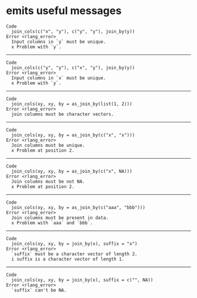 # emits useful messages

    Code
      join_cols(c("x", "y"), c("y", "y"), join_by(y))
    Error <rlang_error>
      Input columns in `y` must be unique.
      x Problem with `y`.

---

    Code
      join_cols(c("y", "y"), c("x", "y"), join_by(y))
    Error <rlang_error>
      Input columns in `x` must be unique.
      x Problem with `y`.

---

    Code
      join_cols(xy, xy, by = as_join_by(list(1, 2)))
    Error <rlang_error>
      join columns must be character vectors.

---

    Code
      join_cols(xy, xy, by = as_join_by(c("x", "x")))
    Error <rlang_error>
      Join columns must be unique.
      x Problem at position 2.

---

    Code
      join_cols(xy, xy, by = as_join_by(c("x", NA)))
    Error <rlang_error>
      Join columns must be not NA.
      x Problem at position 2.

---

    Code
      join_cols(xy, xy, by = as_join_by(c("aaa", "bbb")))
    Error <rlang_error>
      Join columns must be present in data.
      x Problem with `aaa` and `bbb`.

---

    Code
      join_cols(xy, xy, by = join_by(x), suffix = "x")
    Error <rlang_error>
      `suffix` must be a character vector of length 2.
      i suffix is a character vector of length 1.

---

    Code
      join_cols(xy, xy, by = join_by(x), suffix = c("", NA))
    Error <rlang_error>
      `suffix` can't be NA.


